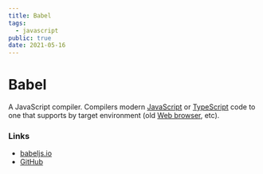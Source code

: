 ```yaml
---
title: Babel
tags:
  - javascript
public: true
date: 2021-05-16
---
```


# Babel

A JavaScript compiler. Compilers modern [JavaScript](JavaScript.md) or [TypeScript](TypeScript.md) code to one that supports by target environment (old [Web browser](Web%20browser.md), etc).

### Links

* [babeljs.io](https://babeljs.io)
* [GitHub](https://github.com/babel/babel)
